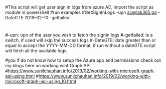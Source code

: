 #This script will get user sign in logs from azure AD, import the script as module in powershell
#run examples
#GetSignInLogs -upn sc@lab365.gq -DateGTE 2019-02-10 -getfailed
#
#-upn: upn of the user you wish to fetch the signin logs
#-getfailed: is a switch, if used will skip the success logs
#-DateGTE: date greater than or equal to accept the YYYY-MM-DD format, if run without a dateGTE script will fetch all the available logs.

#you if do not know how to setup the Azure app and permissions check out my blogs here on working wiht Graph API
#https://www.sunilchauhan.info/2019/02/working-with-microsoft-graph-api-using.html
#https://www.sunilchauhan.info/2019/02/working-with-microsoft-graph-api-using_10.html
